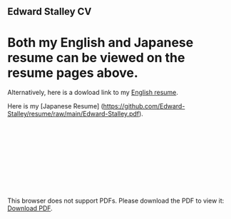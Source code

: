 
## Edward Stalley CV

# Both my English and Japanese resume can be viewed on the resume pages above.

Alternatively, here is a dowload link to my [English resume](https://github.com/Edward-Stalley/resume/raw/main/Edward-Stalley.pdf).

Here is my [Japanese Resume] (https://github.com/Edward-Stalley/resume/raw/main/Edward-Stalley.pdf).


<object data="http://yoursite.com/the.pdf" type="application/pdf" width="700px" height="700px">
    <embed src="http://yoursite.com/the.pdf">
        <p>This browser does not support PDFs. Please download the PDF to view it: <a href="https://github.com/Edward-Stalley/resume/raw/main/Edward-Stalley.pdf">Download PDF</a>.</p>
    </embed>
</object>
